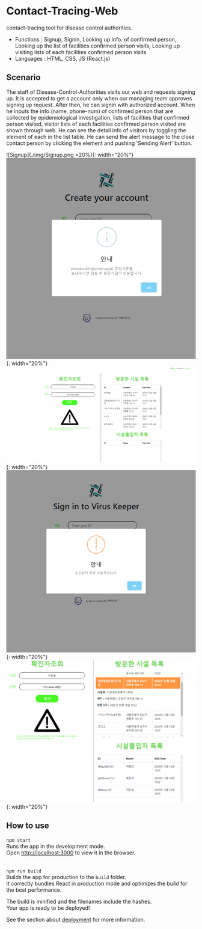 # Contact-Tracing-Web
contact-tracing tool for disease control authorities.
- Functions : Signup, Signin, Looking up info. of confirmed person, Looking up the list of facilities confirmed person visits, Looking up visiting lists of each facilities confirmed person visits
- Languages : HTML, CSS, JS (React.js)

## Scenario
The staff of Disease-Control-Authorities visits our web and requests signing up. It is accepted to get a account only when our managing team approves signing up request. After then, he can signin with authorized account. When he inputs the info.(name, phone-num) of confirmed person that are collected by epidemiological investigation, lists of facilities that confirmed person visited, visitor lists of each facilities confirmed person visited are shown through web. He can see the detail info of visitors by toggling the element of each in the list table. He can send the alert message to the close contact person by clicking the element and pushing 'Sending Alert' button.

![Signup](./img/Signup.png =20%){: width="20%"}
![RequestSignupMsg](./img/RequestSignupMsg.png){: width="20%"}
![Lookup](./img/Lookup.png){: width="20%"}
![NotAllowedMsg](./img/NotAllowedMsg.png){: width="20%"}
![DetailedInfo](./img/DetailedInfo.png){: width="20%"}

## How to use
`npm start`
<br/>Runs the app in the development mode.\
Open [http://localhost:3000](http://localhost:3000) to view it in the browser.

<br/>`npm run build`
<br/>Builds the app for production to the `build` folder.\
It correctly bundles React in production mode and optimizes the build for the best performance.

The build is minified and the filenames include the hashes.\
Your app is ready to be deployed!

See the section about [deployment](https://facebook.github.io/create-react-app/docs/deployment) for more information.
